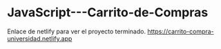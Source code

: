 # JavaScript---Carrito-de-Compras
Enlace de netlify para ver el proyecto terminado.
https://carrito-compra-universidad.netlify.app
